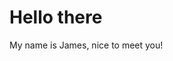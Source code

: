 # Hello there

My name is James, nice to meet you!

<!---
jelqwq/jelqwq is a ✨ special ✨ repository because its `README.md` (this file) appears on your GitHub profile.
You can click the Preview link to take a look at your changes.
--->
